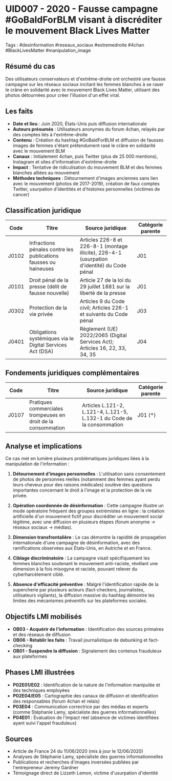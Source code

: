 # UID007 - 2020 - Fausse campagne #GoBaldForBLM visant à discréditer le mouvement Black Lives Matter
Tags : #desinformation #reseaux_sociaux #extremedroite #4chan #BlackLivesMatter #manipulation_image

## Résumé du cas
Des utilisateurs conservateurs et d'extrême-droite ont orchestré une fausse campagne sur les réseaux sociaux incitant les femmes blanches à se raser le crâne en solidarité avec le mouvement Black Lives Matter, utilisant des photos détournées pour créer l'illusion d'un effet viral.

## Les faits
- **Date et lieu** : Juin 2020, États-Unis puis diffusion internationale
- **Auteurs présumés** : Utilisateurs anonymes du forum 4chan, relayés par des comptes liés à l'extrême-droite
- **Contenu** : Création du hashtag #GoBaldForBLM et diffusion de fausses images de femmes s'étant prétendument rasé le crâne en solidarité avec le mouvement BLM
- **Canaux** : Initialement 4chan, puis Twitter (plus de 25 000 mentions), Instagram et sites d'information d'extrême-droite
- **Impact** : Tentative de ridiculisation du mouvement BLM et des femmes blanches alliées au mouvement
- **Méthodes techniques** : Détournement d'images anciennes sans lien avec le mouvement (photos de 2017-2019), création de faux comptes Twitter, usurpation d'identités et d'histoires personnelles (victimes de cancer)

## Classification juridique
| Code | Titre | Source juridique | Catégorie parente |
|------|-------|------------------|-------------------|
| J0102 | Infractions pénales contre les publications fausses ou haineuses | Articles 226-8 et 226-8-1 (montage illicite), 226-4-1 (usurpation d'identité) du Code pénal | J01 |
| J0101 | Droit pénal de la presse (délit de fausse nouvelle) | Article 27 de la loi du 29 juillet 1881 sur la liberté de la presse | J01 |
| J0302 | Protection de la vie privée | Articles 9 du Code civil; Articles 226-1 et suivants du Code pénal | J03 |
| J0401 | Obligations systémiques via le Digital Services Act (DSA) | Règlement (UE) 2022/2065 (Digital Services Act); Articles 16, 22, 33, 34, 35 | J04 |

## Fondements juridiques complémentaires
| Code | Titre | Source juridique | Catégorie parente |
|------|-------|------------------|-------------------|
| J0107 | Pratiques commerciales trompeuses en droit de la consommation | Articles L.121-2, L.121-4, L.121-5, L.132-1 du Code de la consommation | J01 (*) |

## Analyse et implications
Ce cas met en lumière plusieurs problématiques juridiques liées à la manipulation de l'information :

1. **Détournement d'images personnelles** : L'utilisation sans consentement de photos de personnes réelles (notamment des femmes ayant perdu leurs cheveux pour des raisons médicales) soulève des questions importantes concernant le droit à l'image et la protection de la vie privée.

2. **Opération coordonnée de désinformation** : Cette campagne illustre un mode opératoire fréquent des groupes extrémistes en ligne : la création artificielle d'un mouvement fictif pour discréditer un mouvement social légitime, avec une diffusion en plusieurs étapes (forum anonyme → réseaux sociaux → médias).

3. **Dimension transfrontalière** : Le cas démontre la rapidité de propagation internationale d'une campagne de désinformation, avec des ramifications observées aux États-Unis, en Autriche et en France.

4. **Ciblage discriminatoire** : La campagne visait spécifiquement les femmes blanches soutenant le mouvement anti-raciste, révélant une dimension à la fois misogyne et raciste, pouvant relever du cyberharcèlement ciblé.

5. **Absence d'efficacité préventive** : Malgré l'identification rapide de la supercherie par plusieurs acteurs (fact-checkers, journalistes, utilisateurs vigilants), la diffusion massive du hashtag démontre les limites des mécanismes préventifs sur les plateformes sociales.

## Objectifs LMI mobilisés
- **OB03 - Acquérir de l'information** : Identification des sources primaires et des réseaux de diffusion
- **OB06 - Rétablir les faits** : Travail journalistique de debunking et fact-checking
- **OB01 - Suspendre la diffusion** : Signalement des contenus frauduleux aux plateformes

## Phases LMI illustrées
- **P02E01/E02** : Identification de la nature de l'information manipulée et des techniques employées
- **P02E04/E05** : Cartographie des canaux de diffusion et identification des responsables (forum 4chan et relais)
- **P03E04** : Communication correctrice par des médias et experts (comme Stéphanie Lamy, spécialiste des guerres informationnelles)
- **P04E01** : Évaluation de l'impact réel (absence de victimes identifiées ayant suivi l'appel frauduleux)

## Sources
- Article de France 24 du 11/06/2020 (mis à jour le 12/06/2020)
- Analyses de Stéphanie Lamy, spécialiste des guerres informationnelles
- Publications et recherches d'images inversées publiées par l'entrepreneur Jeremy Gardner
- Témoignage direct de Lizzeth Lemon, victime d'usurpation d'identité